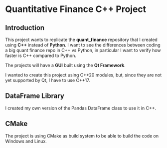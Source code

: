 # Quantitative Finance C\+\+ Project


## Introduction

This project wants to replicate the **quant_finance** repository that 
I created using **C++** instead of **Python**. I want to see the differences between coding 
a big quant finance repo in C++ vs Python, in particular I want to verify how faster is C++
compared to Python.

The projects will have a **GUI** built using the **Qt Framework**.

I wanted to create this project using C\+\+20 modules, but, since they are not yet supported by Qt,
I have to use C\+\+17.


## DataFrame Library

I created my own version of the Pandas DataFrame class to use it in C\+\+.


## CMake

The project is using CMake as build system to be able to build the code on Windows and Linux.